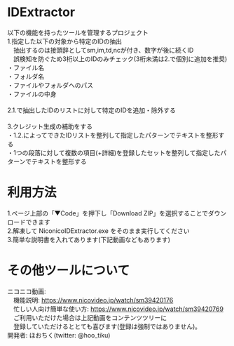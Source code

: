 # IDExtractor
以下の機能を持ったツールを管理するプロジェクト</br>
1.指定した以下の対象から特定のIDの抽出</br>
　抽出するのは接頭辞としてsm,im,td,ncが付き、数字が後に続くID</br>
　誤検知を防ぐため3桁以上のIDのみチェック(3桁未満は2.で個別に追加を推奨)
・ファイル名</br>
・フォルダ名</br>
・ファイルやフォルダへのパス</br>
・ファイルの中身</br>
</br>
2.1.で抽出したIDのリストに対して特定のIDを追加・除外する</br>
</br>
3.クレジット生成の補助をする</br>
・1.2.によってできたIDリストを整列して指定したパターンでテキストを整形する</br>
・1つの段落に対して複数の項目(+詳細)を登録したセットを整列して指定したパターンでテキストを整形する</br>

# 利用方法
1.ページ上部の「▼Code」を押下し「Download ZIP」を選択することでダウンロードできます<br>
2.解凍して NiconicoIDExtractor.exe をそのまま実行してください<br>
3.簡単な説明書を入れてあります(下記動画などもあります)

# その他ツールについて
ニコニコ動画:<br>
　機能説明: https://www.nicovideo.jp/watch/sm39420176 <br>
　忙しい人向け簡単な使い方: https://www.nicovideo.jp/watch/sm39420769<br>
　ご利用いただけた場合は上記動画をコンテンツツリーに<br>
　登録していただけるととても喜びます(登録は強制ではありません)。<br>
開発者: ほおちく(twitter: @hoo_tiku)
